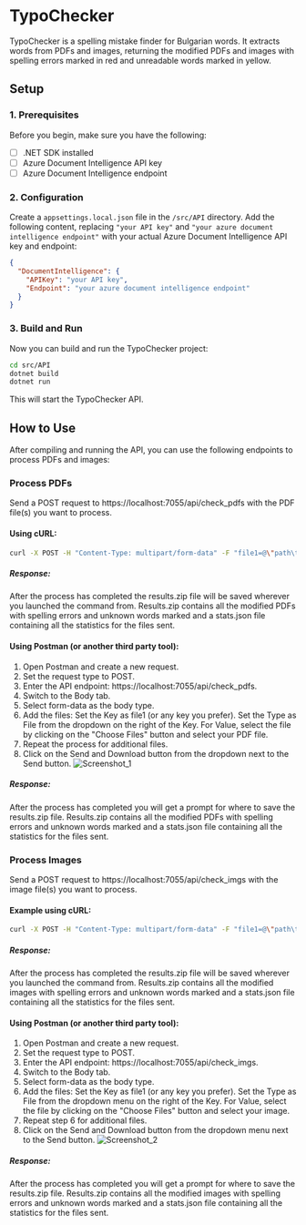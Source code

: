 # TypoChecker

TypoChecker is a spelling mistake finder for Bulgarian words. It extracts words from PDFs and images, returning the modified PDFs and images with spelling errors marked in red and unreadable words marked in yellow.

## Setup

### 1. Prerequisites

Before you begin, make sure you have the following:

- [ ] .NET SDK installed
- [ ] Azure Document Intelligence API key
- [ ] Azure Document Intelligence endpoint

### 2. Configuration

Create a `appsettings.local.json` file in the `/src/API` directory. Add the following content, replacing `"your API key"` and `"your azure document intelligence endpoint"` with your actual Azure Document Intelligence API key and endpoint:

```json
{
  "DocumentIntelligence": {
    "APIKey": "your API key",
    "Endpoint": "your azure document intelligence endpoint"
  }
}
```

### 3. Build and Run

Now you can build and run the TypoChecker project:

```bash
cd src/API
dotnet build
dotnet run
```

This will start the TypoChecker API.

## How to Use

After compiling and running the API, you can use the following endpoints to process PDFs and images:

### Process PDFs

Send a POST request to https://localhost:7055/api/check_pdfs with the PDF file(s) you want to process.

#### Using cURL:
```bash
curl -X POST -H "Content-Type: multipart/form-data" -F "file1=@\"path\to\file1_with_latinic_alphabet_name.pdf\"" -F "file2=@\"path\to\file2_with_latinic_alphabet_name.pdf\"" https://localhost:7055/api/check_pdfs -o result.zip
```
##### Response:

After the process has completed the results.zip file will be saved wherever you launched the command from. Results.zip contains all the modified PDFs with spelling errors and unknown words marked and a stats.json file containing all the statistics for the files sent.

#### Using Postman (or another third party tool):
1. Open Postman and create a new request.
2. Set the request type to POST.
3. Enter the API endpoint: https://localhost:7055/api/check_pdfs.
4. Switch to the Body tab.
5. Select form-data as the body type.
6. Add the files:
    Set the Key as file1 (or any key you prefer).
    Set the Type as File from the dropdown on the right of the Key.
    For Value, select the file by clicking on the "Choose Files" button and select your PDF file.
7. Repeat the process for additional files.
8. Click on the Send and Download button from the dropdown next to the Send button.
![Screenshot_1](https://github.com/TryAtSoftware/TypoChecker/assets/121127640/f7b51f7f-05d5-48b0-b1af-2dfbaa293cbb)
##### Response:

After the process has completed you will get a prompt for where to save the results.zip file. Results.zip contains all the modified PDFs with spelling errors and unknown words marked and a stats.json file containing all the statistics for the files sent.

### Process Images

Send a POST request to https://localhost:7055/api/check_imgs with the image file(s) you want to process.

#### Example using cURL:
```bash
curl -X POST -H "Content-Type: multipart/form-data" -F "file1=@\"path\to\image1_with_english_alphabet_name.jpg\"" -F "file2=@\"path\to\image2_with_english_alphabet_name.jpg\"" https://localhost:7055/api/check_imgs -o result.zip
```
##### Response:

After the process has completed the results.zip file will be saved wherever you launched the command from. Results.zip contains all the modified images with spelling errors and unknown words marked and a stats.json file containing all the statistics for the files sent.

#### Using Postman (or another third party tool):
1. Open Postman and create a new request.
2. Set the request type to POST.
3. Enter the API endpoint: https://localhost:7055/api/check_imgs.
4. Switch to the Body tab.
5. Select form-data as the body type.
6. Add the files:
    Set the Key as file1 (or any key you prefer).
    Set the Type as File from the dropdown menu on the right of the Key.
    For Value, select the file by clicking on the "Choose Files" button and select your image.
7. Repeat step 6 for additional files.
8. Click on the Send and Download button from the dropdown menu next to the Send button.
![Screenshot_2](https://github.com/TryAtSoftware/TypoChecker/assets/121127640/4137470f-b6f2-47c4-b922-635018629fe8)
##### Response:

After the process has completed you will get a prompt for where to save the results.zip file. Results.zip contains all the modified images with spelling errors and unknown words marked and a stats.json file containing all the statistics for the files sent.